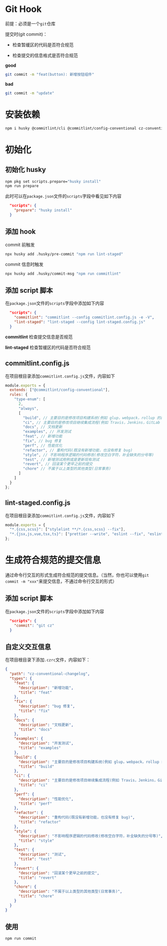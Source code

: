 # Git Hook

前提：必须是一个`git`仓库

提交时(git commit)：

- 检查暂缓区的代码是否符合规范

- 检查提交的信息格式是否符合规范

**good**

```bash
git commit -m "feat(button): 新增按钮组件"
```

**bad**

```bash
git commit -m "update"
```

# 安装依赖

```bash
npm i husky @commitlint/cli @commitlint/config-conventional cz-conventional-changelog lint-staged -D
```

# 初始化

## 初始化 husky

```bash
npm pkg set scripts.prepare="husky install"
npm run prepare
```

此时可以在`package.json`文件的`scripts`字段中看见如下内容

```json
  "scripts": {
    "prepare": "husky install"
  }
```

## 添加 hook

commit 前触发

```bash
npx husky add .husky/pre-commit "npm run lint-staged"
```

commit 信息时触发

```bash
npx husky add .husky/commit-msg "npm run commitlint"
```

## 添加 script 脚本

在`package.json`文件的`scripts`字段中添加如下内容

```json
  "scripts": {
    "commitlint": "commitlint --config commitlint.config.js -e -V",
    "lint-staged": "lint-staged --config lint-staged.config.js"
  }
```

**commitlint** 检查提交信息是否规范

**lint-staged** 检查暂缓区的代码是否符合规范

## commitlint.config.js

在项目根目录添加`commitlint.config.js`文件，内容如下

```javascript
module.exports = {
  extends: ["@commitlint/config-conventional"],
  rules: {
    "type-enum": [
      2,
      "always",
      [
        "build", // 主要目的是修改项目构建系统(例如 glup，webpack，rollup 的配置等)的提交
        "ci", // 主要目的是修改项目继续集成流程(例如 Travis，Jenkins，GitLab CI，Circle等)的提交
        "docs", // 文档更新
        "examples", // 开发测试
        "feat", // 新增功能
        "fix", // bug 修复
        "perf", // 性能优化
        "refactor", // 重构代码(既没有新增功能，也没有修复 bug)
        "style", // 不影响程序逻辑的代码修改(修改空白字符，补全缺失的分号等)
        "test", // 新增测试用例或是更新现有测试
        "revert", // 回滚某个更早之前的提交
        "chore" // 不属于以上类型的其他类型(日常事务)
      ]
    ]
  }
};
```

## lint-staged.config.js

在项目根目录添加`commitlint.config.js`文件，内容如下

```javascript
module.exports = {
  "*.{css,scss}": ["stylelint **/*.{css,scss} --fix"],
  "*.{jsx,js,vue,tsx,ts}": ["prettier --write", "eslint --fix", "eslint"]
};
```

# 生成符合规范的提交信息

通过命令行交互的形式生成符合规范的提交信息。（当然，你也可以使用`git commit -m "xxx"`来提交信息，不通过命令行交互的形式）

## 添加 script 脚本

在`package.json`文件的`scripts`字段中添加如下内容

```json
  "scripts": {
    "commit": "git cz"
  }
```

## 自定义交互信息

在项目根目录下添加`.czrc`文件，内容如下：

```json
{
  "path": "cz-conventional-changelog",
  "types": {
    "feat": {
      "description": "新增功能",
      "title": "feat"
    },
    "fix": {
      "description": "bug 修复",
      "title": "fix"
    },
    "docs": {
      "description": "文档更新",
      "title": "docs"
    },
    "examples": {
      "description": "开发测试",
      "title": "examples"
    },
    "build": {
      "description": "主要目的是修改项目构建系统(例如 glup，webpack，rollup 的配置等)的提交",
      "title": "build"
    },
    "ci": {
      "description": "主要目的是修改项目继续集成流程(例如 Travis，Jenkins，GitLab CI，Circle等)的提交",
      "title": "ci"
    },
    "perf": {
      "description": "性能优化",
      "title": "perf"
    },
    "refactor": {
      "description": "重构代码(既没有新增功能，也没有修复 bug)",
      "title": "refactor"
    },
    "style": {
      "description": "不影响程序逻辑的代码修改(修改空白字符，补全缺失的分号等)",
      "title": "style"
    },
    "test": {
      "description": "测试",
      "title": "test"
    },
    "revert": {
      "description": "回滚某个更早之前的提交",
      "title": "revert"
    },
    "chore": {
      "description": "不属于以上类型的其他类型(日常事务)",
      "title": "chore"
    }
  }
}
```


## 使用

```bash
npm run commit
```
